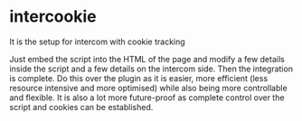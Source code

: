 # intercookie
It is the setup for intercom with cookie tracking

Just embed the script into the HTML of the page and modify a few details inside the script and a few details on the intercom side. Then the integration is complete. 
Do this over the plugin as it is easier, more efficient (less resource intensive and more optimised) while also being more controllable and flexible. It is also a lot more future-proof as complete control over the script and cookies can be established.
